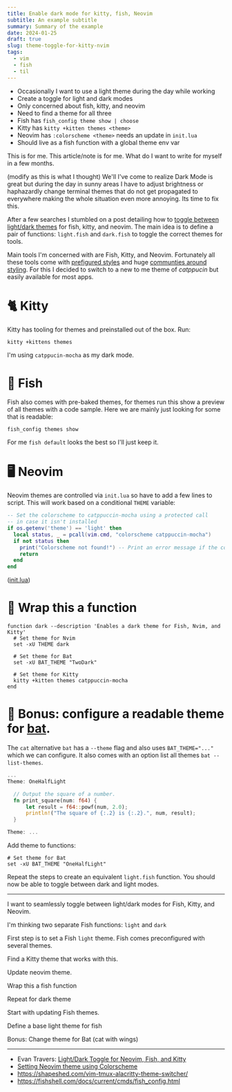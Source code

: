 ```yaml
---
title: Enable dark mode for kitty, fish, Neovim
subtitle: An example subtitle
summary: Summary of the example
date: 2024-01-25
draft: true
slug: theme-toggle-for-kitty-nvim
tags:
  - vim
  - fish
  - til
---
```

- Occasionally I want to use a light theme during the day while working
- Create a toggle for light and dark modes
- Only concerned about fish, kitty, and neovim
- Need to find a theme for all three
- Fish has `fish_config theme show | choose`
- Kitty has `kitty +kitten themes <theme>`
- Neovim has `:colorscheme <theme>` needs an update in `init.lua`
- Should live as a fish function with a global theme env var

This is for me. This article/note is for me. What do I want to write for myself in a few months.

(modify as this is what I thought)
We'll I've come to realize Dark Mode is great but during the day in sunny areas I have to adjust brightness or haphazardly change terminal themes that do not get propagated to everywhere making the whole situation even more annoying. Its time to fix this.

After a few searches I stumbled on a post detailing how to [toggle between light/dark themes]() for fish, kitty, and neovim. The main idea is to define a pair of functions: `light.fish` and `dark.fish` to toggle the correct themes for tools. 

Main tools I'm concerned with are Fish, Kitty, and Neovim. Fortunately all these tools come with [prefigured styles](https://github.com/dexpota/kitty-themes) and huge [communties around styling](https://vimcolorschemes.com/). For this I decided to switch to a new to me theme of *catppucin* but easily available for most apps. 

# 🐈 Kitty
Kitty has tooling for themes and preinstalled out of the box. Run:
```shell
kitty +kittens themes
```

I'm using `catppucin-mocha` as my dark mode.

# 🐠 Fish
Fish also comes with pre-baked themes, for themes run this show a preview of all themes with a code sample. Here we are mainly just looking for some that is readable:
```
fish_config themes show
```
For me `fish default` looks the best so I'll just keep it.

# 🖥️ Neovim
Neovim themes are controlled via `init.lua` so have to add a few lines to script. This will work based on a conditional `THEME` variable:
```lua
-- Set the colorscheme to catppuccin-mocha using a protected call
-- in case it isn't installed
if os.getenv('theme') == 'light' then
  local status, _ = pcall(vim.cmd, "colorscheme catppuccin-mocha")
  if not status then
    print("Colorscheme not found!") -- Print an error message if the colorscheme is not installed
    return
  end
end
```
([init.lua]())
# 🎁 Wrap this a function
```shell
function dark --description 'Enables a dark theme for Fish, Nvim, and Kitty'
  # Set theme for Nvim
  set -xU THEME dark

  # Set theme for Bat
  set -xU BAT_THEME "TwoDark"

  # Set theme for Kitty
  kitty +kitten themes catppuccin-mocha
end
```

# 🎉 Bonus: configure a readable theme for [bat](https://github.com/sharkdp/bat).

The `cat` alternative `bat` has a `--theme` flag and also uses `BAT_THEME="..."` which we can configure. It also comes with an option list all themes `bat --list-themes`.
```rust
...
Theme: OneHalfLight

  // Output the square of a number.
  fn print_square(num: f64) {
      let result = f64::powf(num, 2.0);
      println!("The square of {:.2} is {:.2}.", num, result);
  }

Theme: ...
```
Add theme to functions:
```shell
# Set theme for Bat
set -xU BAT_THEME "OneHalfLight"
```

Repeat the steps to create an equivalent `light.fish` function. You should now be able to toggle between dark and light modes.


---


I want to seamlessly toggle between light/dark modes for Fish, Kitty, and Neovim. 

I'm thinking two separate Fish functions: `light` and `dark`


First step is to set a Fish `light` theme. Fish comes preconfigured with several themes.

Find a Kitty theme that works with this.

Update neovim theme.

Wrap this a fish function

Repeat for dark theme

Start with updating Fish themes.

Define a base light theme for fish

Bonus: Change theme for Bat (cat with wings)

--- 
- Evan Travers: [Light/Dark Toggle for Neovim, Fish, and Kitty](https://evantravers.com/articles/2022/02/08/light-dark-toggle-for-neovim-fish-and-kitty/)
- [Setting Neovim theme using Colorscheme](https://linovox.com/set-neovim-nvim-colorscheme/)
- https://shapeshed.com/vim-tmux-alacritty-theme-switcher/
- https://fishshell.com/docs/current/cmds/fish_config.html
